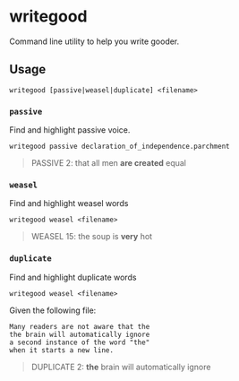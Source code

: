 # writegood

Command line utility to help you write gooder.

## Usage

`writegood [passive|weasel|duplicate] <filename>`

### `passive`

Find and highlight passive voice.

`writegood passive declaration_of_independence.parchment`

> PASSIVE    2: that all men **are created** equal

### `weasel`

Find and highlight weasel words

`writegood weasel <filename>`

> WEASEL  15: the soup is **very** hot

### `duplicate`

Find and highlight duplicate words

`writegood weasel <filename>`

Given the following file:

```
Many readers are not aware that the
the brain will automatically ignore
a second instance of the word "the"
when it starts a new line.
```

> DUPLICATE  2: **the** brain will automatically ignore
